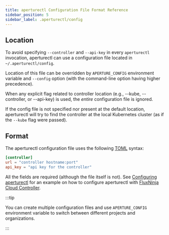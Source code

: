 ```yaml
---
title: aperturectl Configuration File Format Reference
sidebar_position: 5
sidebar_label: .aperturectl/config
---
```


<!-- If our config grows, would be nice to automatically generate it from
corresponding go structs from cmd/aperturectl/cmd/utils/controller.go -->

## Location

To avoid specifying `--controller` and `--api-key` in every `aperturectl` invocation,
aperturectl can use a configuration file located in `~/.aperturectl/config`.

Location of this file can be overridden by `APERTURE_CONFIG` environment
variable and `--config` option (with the command-line option having higher
precedence).

When any explicit flag related to controller location (e.g., --kube,
--controller, or --api-key) is used, the _entire_ configuration file is
ignored.

If the config file is not specified nor present at the default location,
aperturectl will try to find the controller at the local Kubernetes cluster (as
if the `--kube` flag were passed).

## Format

The aperturectl configuration file uses the following [TOML][] syntax:

```toml
[controller]
url = "controller hostname:port"
api_key = "api key for the controller"
```

All the fields are required (although the file itself is not). See [Configuring
aperturectl][] for an example on how to configure aperturectl with [FluxNinja
Cloud Controller][].

:::tip

You can create multiple configuration files and use `APERTURE_CONFIG`
environment variable to switch between different projects and organizations.

:::

[TOML]: https://toml.io/
[Configuring aperturectl]: /get-started/installation/configure-cli.md
[FluxNinja Cloud Controller]: /reference/fluxninja.md#cloud-controller
